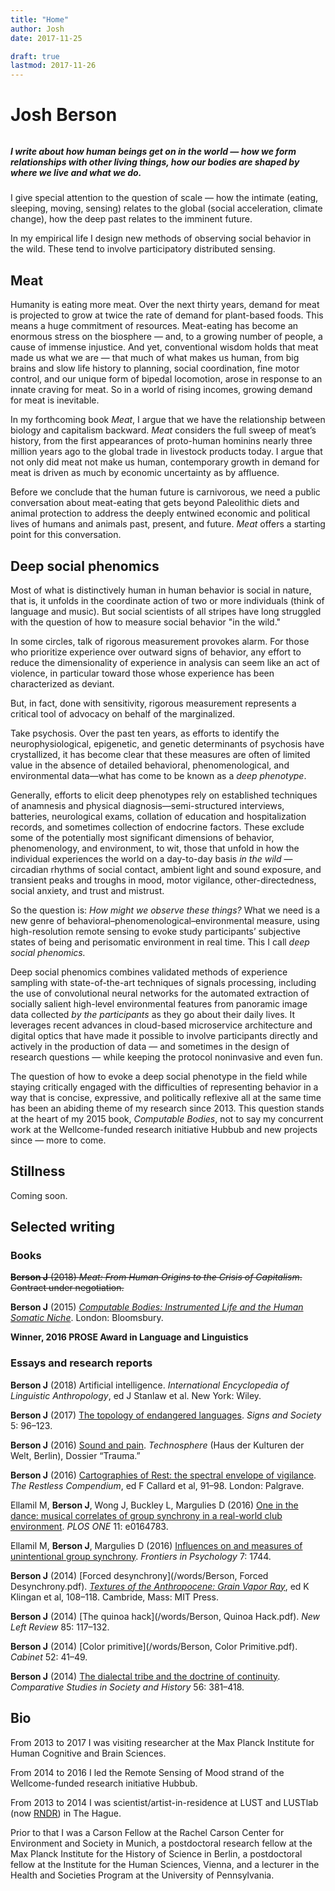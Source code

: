 ```yaml
---
title: "Home"
author: Josh
date: 2017-11-25

draft: true
lastmod: 2017-11-26
---
```


# Josh Berson

###### [<i class="fa fa-envelope-o" aria-hidden="true"></i>](mailto:josh@joshberson.net)

##### I write about how human beings get on in the world — how we form relationships with other living things, how our bodies are shaped by where we live and what we do.

I give special attention to the question of scale — how the intimate (eating, sleeping, moving, sensing) relates to the global (social acceleration, climate change), how the deep past relates to the imminent future.

In my empirical life I design new methods of observing social behavior in the wild. These tend to involve participatory distributed sensing.

## Meat

Humanity is eating more meat. Over the next thirty years, demand for meat is projected to grow at twice the rate of demand for plant-based foods. This means a huge commitment of resources. Meat-eating has become an enormous stress on the biosphere — and, to a growing number of people, a cause of immense injustice. And yet, conventional wisdom holds that meat made us what we are — that much of what makes us human, from big brains and slow life history to planning, social coordination, fine motor control, and our unique form of bipedal locomotion, arose in response to an innate craving for meat. So in a world of rising incomes, growing demand for meat is inevitable.

In my forthcoming book *Meat*, I argue that we have the relationship between biology and capitalism backward. *Meat* considers the full sweep of meat’s history, from the first appearances of proto-human hominins nearly three million years ago to the global trade in livestock products today. I argue that not only did meat not make us human, contemporary growth in demand for meat is driven as much by economic uncertainty as by affluence.

Before we conclude that the human future is carnivorous, we need a public conversation about meat-eating that gets beyond Paleolithic diets and animal protection to address the deeply entwined economic and political lives of humans and animals past, present, and future. *Meat* offers a starting point for this conversation.

## Deep social phenomics

Most of what is distinctively human in human behavior is social in nature, that is,
it unfolds in the coordinate action of two or more individuals (think of language and music).
But social scientists of all stripes have long struggled with the question of how
to measure social behavior "in the wild."

In some circles, talk of rigorous measurement provokes alarm.
For those who prioritize experience over outward signs of behavior, any effort to
reduce the dimensionality of experience in analysis can seem like an act of violence,
in particular toward those whose experience has been characterized as deviant.

But, in fact, done with sensitivity, rigorous measurement represents a critical tool of advocacy on behalf of the marginalized.

Take psychosis. Over the past ten years, as efforts to identify the neurophysiological, epigenetic, and genetic determinants of psychosis have crystallized, it has become clear that these measures are often of limited value in the absence of detailed behavioral, phenomenological, and environmental data—what has come to be known as a *deep phenotype*.

Generally, efforts to elicit deep phenotypes rely on established techniques of anamnesis and physical diagnosis—semi-structured interviews, batteries, neurological exams, collation of education and hospitalization records, and sometimes collection of endocrine factors. These exclude some of the potentially most significant dimensions of behavior, phenomenology, and environment, to wit, those that unfold in how the individual experiences the world on a day-to-day basis *in the wild* — circadian rhythms of social contact, ambient light and sound exposure, and transient peaks and troughs in mood, motor vigilance, other-directedness, social anxiety, and trust and mistrust.

So the question is: *How might we observe these things?* What we need is a new genre of behavioral–phenomenological–environmental measure, using high-resolution remote sensing to evoke study participants’ subjective states of being and perisomatic environment in real time. This I call *deep social phenomics.*

Deep social phenomics combines validated methods of experience sampling with state-of-the-art techniques of signals processing, including the use of convolutional neural networks for the automated extraction of socially salient high-level environmental features from panoramic image data collected *by the participants* as they go about their daily lives. It leverages recent advances in cloud-based microservice architecture and digital optics that have made it possible to involve participants directly and actively in the production of data — and sometimes in the design of research questions — while keeping the protocol noninvasive and even fun.

The question of how to evoke a deep social phenotype in the field while staying
critically engaged with the difficulties of representing behavior in a way that is
concise, expressive, and politically reflexive all at the same time
has been an abiding theme of my research since 2013. This question stands at the heart
of my 2015 book, *Computable Bodies*, not to say my concurrent work at the Wellcome-funded
research initiative Hubbub and new projects since — more to come.

## Stillness

Coming soon.

## Selected writing

### Books

~~**Berson J**
(2018)
*Meat: From Human Origins to the Crisis of Capitalism*.
Contract under negotiation.~~

**Berson J**
(2015)
[*Computable Bodies: Instrumented Life and the Human Somatic Niche*](http://www.bloomsbury.com/uk/computable-bodies-9781472527622/).
London: Bloomsbury.

**Winner, 2016 PROSE Award in Language and Linguistics**

### Essays and research reports

**Berson J**
(2018)
Artificial intelligence. *International Encyclopedia of Linguistic Anthropology*, ed J Stanlaw et al. New York:
Wiley.

**Berson J**
(2017)
[The topology of endangered languages](http://www.journals.uchicago.edu/doi/full/10.1086/690621). *Signs and Society* 5: 96–123.

**Berson J**
(2016)
[Sound and pain](https://goo.gl/Qn2HTI). *Technosphere* (Haus der Kulturen der Welt, Berlin), Dossier “Trauma.”

**Berson J**
(2016)
[Cartographies of Rest: the spectral envelope of vigilance](https://link.springer.com/chapter/10.1007/978-3-319-45264-7_11). *The Restless Compendium*, ed F Callard et al,
91–98. London: Palgrave.

Ellamil M, **Berson J**, Wong J, Buckley L, Margulies D
(2016)
[One in the dance: musical correlates of group synchrony in a real-world club environment](https://doi.org/10.1371/journal.pone.0164783).
*PLOS ONE* 11: e0164783.

Ellamil M, **Berson J**, Margulies D
(2016)
[Influences on and measures of unintentional group synchrony](https://doi.org/10.3389/fpsyg.2016.01744).
*Frontiers in Psychology* 7: 1744.

**Berson J**
(2014)
[Forced desynchrony](/words/Berson, Forced Desynchrony.pdf). [*Textures of the Anthropocene: Grain Vapor Ray*](https://www.hkw.de/en/programm/projekte/2014/anthropozaenprojekt_ein_bericht/textures_of_the_anthropocene/2014_publikation_anthropozaen.php), ed K Klingan et al, 108–118.
Cambride, Mass: MIT Press.

**Berson J**
(2014)
[The quinoa hack](/words/Berson, Quinoa Hack.pdf). *New Left Review* 85: 117–132.

**Berson J**
(2014)
[Color primitive](/words/Berson, Color Primitive.pdf). *Cabinet* 52: 41–49.

**Berson J**
(2014)
[The dialectal tribe and the doctrine of continuity](https://doi.org/10.1017/S0010417514000085). *Comparative Studies in Society and History* 56: 381–418.

## Bio

From 2013 to 2017 I was visiting researcher at the Max Planck Institute for Human Cognitive and Brain Sciences.

From 2014 to 2016 I led the Remote Sensing of Mood strand of the Wellcome-funded research initiative Hubbub.

From 2013 to 2014 I was scientist/artist-in-residence at LUST and LUSTlab (now [RNDR](https://rndr.studio)) in The Hague.

Prior to that I was a Carson Fellow at the Rachel Carson Center for Environment and Society in Munich,
a postdoctoral research fellow at the Max Planck Institute for the History of Science in Berlin,
a postdoctoral fellow at the Institute for the Human Sciences, Vienna,
and a lecturer in the Health and Societies Program at the University of Pennsylvania.
